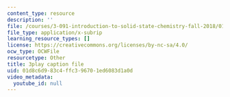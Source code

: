 ```yaml
---
content_type: resource
description: ''
file: /courses/3-091-introduction-to-solid-state-chemistry-fall-2018/01d8c6d983c4ffc396701ed6083d1a0d_LMSTMBX_2F4.srt
file_type: application/x-subrip
learning_resource_types: []
license: https://creativecommons.org/licenses/by-nc-sa/4.0/
ocw_type: OCWFile
resourcetype: Other
title: 3play caption file
uid: 01d8c6d9-83c4-ffc3-9670-1ed6083d1a0d
video_metadata:
  youtube_id: null
---
```

